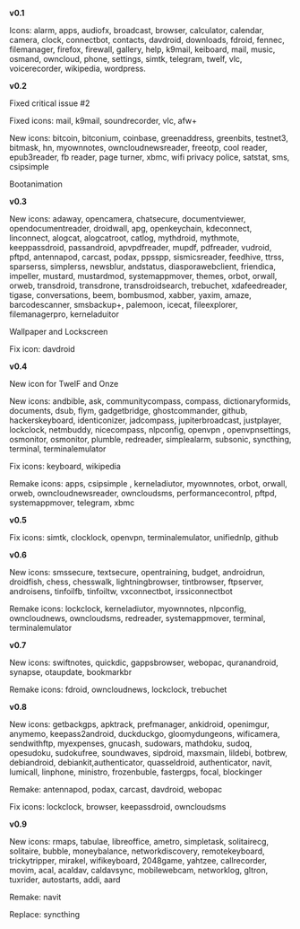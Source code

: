 **v0.1**

Icons: alarm, apps, audiofx, broadcast, browser, calculator, calendar, camera, clock, connectbot, contacts, davdroid, downloads, fdroid, fennec, filemanager, firefox, firewall, gallery, help, k9mail, keiboard, mail, music, osmand, owncloud, phone, settings, simtk, telegram, twelf, vlc, voicerecorder, wikipedia, wordpress. 

**v0.2**

Fixed critical issue #2

Fixed icons: mail, k9mail, soundrecorder, vlc, afw+

New icons: bitcoin, bitconium, coinbase, greenaddress, greenbits, testnet3, bitmask, hn, myownnotes, owncloudnewsreader, freeotp, cool reader, epub3reader, fb reader, page turner, xbmc, wifi privacy police, satstat, sms, csipsimple

Bootanimation

**v0.3**

New icons: adaway, opencamera, chatsecure, documentviewer, opendocumentreader, droidwall, apg, openkeychain, kdeconnect, linconnect, alogcat, alogcatroot, catlog, mythdroid, mythmote, keeppassdroid, passandroid, apvpdfreader, mupdf, pdfreader, vudroid, pftpd, antennapod, carcast, podax, ppsspp, sismicsreader, feedhive, ttrss, sparserss, simplerss, newsblur, andstatus, diasporawebclient, friendica, impeller, mustard, mustardmod, systemappmover, themes, orbot, orwall, orweb, transdroid, transdrone, transdroidsearch, trebuchet, xdafeedreader, tigase, conversations, beem, bombusmod, xabber, yaxim, amaze, barcodescanner, smsbackup+, palemoon, icecat, fileexplorer, filemanagerpro, kerneladuitor


Wallpaper and Lockscreen

Fix icon: davdroid

**v0.4**

New icon for TwelF and Onze

New icons: andbible, ask, communitycompass, compass, dictionaryformids, documents, dsub, flym, gadgetbridge, ghostcommander, github, hackerskeyboard, identiconizer, jadcompass, jupiterbroadcast, justplayer, lockclock, netmbuddy, nicecompass, nlpconfig, openvpn , openvpnsettings, osmonitor, osmonitor, plumble, redreader, simplealarm, subsonic, syncthing, terminal, terminalemulator

Fix icons: keyboard, wikipedia

Remake icons: apps, csipsimple , kerneladiutor, myownnotes, orbot, orwall, orweb, owncloudnewsreader, owncloudsms, performancecontrol, pftpd, systemappmover, telegram, xbmc

**v0.5**

Fix icons: simtk, clocklock, openvpn, terminalemulator, unifiednlp, github

**v0.6**

New icons: smssecure, textsecure, opentraining, budget, androidrun, droidfish, chess, chesswalk, lightningbrowser, tintbrowser, ftpserver, androisens, tinfoilfb, tinfoiltw, vxconnectbot, irssiconnectbot

Remake icons: lockclock, kerneladiutor, myownnotes, nlpconfig, owncloudnews, owncloudsms, redreader, systemappmover, terminal, terminalemulator

**v0.7**

New icons: swiftnotes, quickdic, gappsbrowser, webopac, quranandroid, synapse, otaupdate, bookmarkbr

Remake icons: fdroid, owncloudnews, lockclock, trebuchet

**v0.8**

New icons: getbackgps, apktrack, prefmanager, ankidroid, openimgur, anymemo, keepass2android, duckduckgo, gloomydungeons, wificamera, sendwithftp, myexpenses, gnucash, sudowars, mathdoku, sudoq, opesudoku, sudokufree, soundwaves, sipdroid, maxsmain, lildebi, botbrew, debiandroid, debiankit,authenticator, quasseldroid, authenticator, navit, lumicall, linphone, ministro, frozenbuble, fastergps, focal, blockinger

Remake: antennapod, podax, carcast, davdroid, webopac

Fix icons: lockclock, browser, keepassdroid, owncloudsms

**v0.9**

New icons: rmaps, tabulae, libreoffice, ametro, simpletask, solitairecg, solitaire, bubble, moneybalance, networkdiscovery, remotekeyboard, trickytripper, mirakel, wifikeyboard, 2048game, yahtzee, callrecorder, movim, acal, acaldav, caldavsync, mobilewebcam, networklog, gltron, tuxrider, autostarts, addi, aard

Remake: navit

Replace: syncthing



